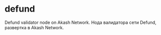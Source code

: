 # defund
Defund validator node on Akash Network. Нода валидатора сети Defund, развертка в Akash Network.

